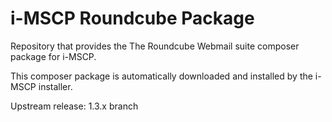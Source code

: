 # i-MSCP Roundcube Package 

Repository that provides the The Roundcube Webmail suite composer package for
i-MSCP.

This composer package is automatically downloaded and installed by the i-MSCP
installer.

Upstream release: 1.3.x branch
